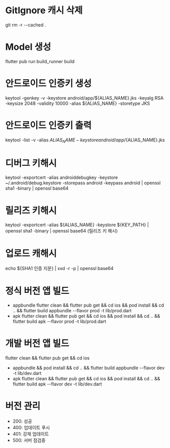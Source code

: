 # GitIgnore 캐시 삭제
git rm -r --cached .

# Model 생성
flutter pub run build_runner build

# 안드로이드 인증키 생성
keytool -genkey -v -keystore android/app/${ALIAS_NAME}.jks -keyalg RSA -keysize 2048 -validity 10000 -alias ${ALIAS_NAME} -storetype JKS

# 안드로이드 인증키 출력
keytool -list -v -alias ${ALIAS_NAME} -keystore android/app/${ALIAS_NAME}.jks

# 디버그 키해시
keytool -exportcert -alias androiddebugkey -keystore ~/.android/debug.keystore -storepass android -keypass android | openssl sha1 -binary | openssl base64

# 릴리즈 키해시
keytool -exportcert -alias ${ALIAS_NAME} -keystore ${KEY_PATH} | openssl sha1 -binary | openssl base64  (릴리즈 키 해시)

# 업로드 캐해시
echo ${SHA1 인증 지문} | xxd -r -p | openssl base64

# 정식 버전 앱 빌드
- appbundle
  flutter clean && flutter pub get && cd ios && pod install && cd .. && flutter build appbundle --flavor prod -t lib/prod.dart
- apk
  flutter clean && flutter pub get && cd ios && pod install && cd .. && flutter build apk --flavor prod -t lib/prod.dart

# 개발 버전 앱 빌드
flutter clean && flutter pub get && cd ios
- appbundle && pod install && cd .. && flutter build appbundle --flavor dev -t lib/dev.dart
- apk
  flutter clean && flutter pub get && cd ios && pod install && cd .. && flutter build apk --flavor dev -t lib/dev.dart

# 버전 관리
- 200: 성공
- 400: 업데이트 푸시
- 401: 강제 업데이트
- 500: 서버 점검중
